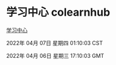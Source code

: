 # 学习中心 colearnhub
[学习中心](http://59.174.26.18:56308/colearnhub/)

2022年 04月 07日 星期四 01:10:03 CST

2022年 04月 06日 星期三 17:10:03 GMT
